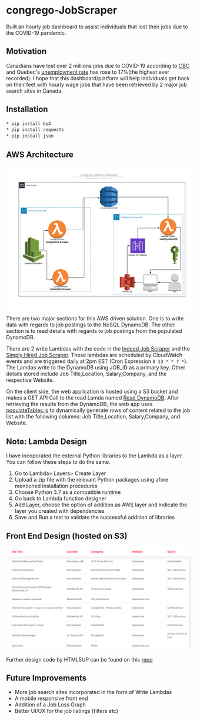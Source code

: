 # congrego-JobScraper
Built an hourly job dashboard to assist individuals that lost their jobs due to the COVID-19 pandemic.

## Motivation
Canadians have lost over 2 millions jobs due to COVID-19 according to [CBC](https://www.cbc.ca/news/business/canada-jobs-april-1.5561001) and Quebec's [unemployment rate](https://www.cbc.ca/news/canada/montreal/quebec-record-job-losses-april-1.5561165) has rose to 17%(the highest ever recorded). I hope that this dashboard/platform will help individuals get back on their feet with hourly wage jobs that have been retrieved by 2 major job search sites in Canada. 

## Installation
```bash
* pip install bs4
* pip install requests
* pip install json
```
## AWS Architecture
![](images/architecture-draft1.jpeg)

There are two major sections for this AWS driven solution. One is to write data with regards to job postings to the NoSQL DynamoDB. The other section is to read details with regards to job postings from the populated DynamoDB. 

There are 2 write Lambdas with the code in the [Indeed Job Scraper](https://github.com/ManethKulatunge/congrego-JobScraper/blob/master/backEnd/indeedScraper.py) and the [Simply Hired Job Scraper](https://github.com/ManethKulatunge/congrego-JobScraper/blob/master/backEnd/simplyHiredScraper.py). These lambdas are scheduled by CloudWatch events and are triggered daily at 2pm EST (Cron Expression ```0 13 * * ? *```). The Lamdas write to the DynamoDB using JOB_ID as a primary key. Other details stored include Job Title,Location, Salary,Company, and the respective Website.

On the client side, the web application is hosted using a S3 bucket and makes a GET API Call to the read Lamda named [Read DynamoDB](https://github.com/ManethKulatunge/congrego-JobScraper/blob/master/backEnd/readDynamoDB.py). After retrieving the results from the DynamoDB, the web app uses [populateTables.js](https://github.com/ManethKulatunge/congrego-JobScraper/blob/master/frontEnd/js/populateTables.js) to dynamically generate rows of content related to the job list with the following columns: Job Title,Location, Salary,Company, and Website. 

## Note: Lambda Design
I have incoporated the external Python libraries to the Lambda as a layer. You can follow these steps to do the same.
1. Go to Lambda> Layers> Create Layer
2. Upload a zip file with the relevant Python packages using afore mentioned installation procedures
3. Choose Python 3.7 as a compatible runtime
4. Go back to Lambda function designer
5. Add Layer, choose the option of addition as AWS layer and indicate the layer you created with dependencies
6. Save and Run a test to validate the successful addition of libraries

## Front End Design (hosted on S3)
![](images/table.png )

Further design code by HTML5UP can be found on this [repo](https://github.com/ManethKulatunge/congrego)

## Future Improvements
* More job search sites incorporated in the form of Write Lambdas
* A mobile responsive front end
* Addition of a Job Loss Graph
* Better UI/UX for the job listings (filters etc)
